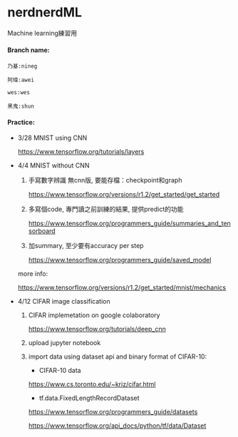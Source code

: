 # nerdnerdML
Machine learning練習用

#### Branch name:
  ```
  乃基:nineg

  阿瑋:awei

  wes:wes

  黑鬼:shun
  ```

#### Practice:

- 3/28 MNIST using CNN

  https://www.tensorflow.org/tutorials/layers


- 4/4 MNIST without CNN


    1. 手寫數字辨識 無cnn版, 要能存檔：checkpoint和graph 
  
       https://www.tensorflow.org/versions/r1.2/get_started/get_started
  
    2. 多寫個code, 專門讀之前訓練的結果, 提供predict的功能
  
       https://www.tensorflow.org/programmers_guide/summaries_and_tensorboard
  
    3. 加summary, 至少要有accuracy per step
  
       https://www.tensorflow.org/programmers_guide/saved_model
       
    more info:
    
    https://www.tensorflow.org/versions/r1.2/get_started/mnist/mechanics
    

- 4/12 CIFAR image classification

     1. CIFAR implemetation on google colaboratory
     
        https://www.tensorflow.org/tutorials/deep_cnn
     
     2. upload jupyter notebook
    
     3. import data using dataset api and binary format of CIFAR-10: 
     
        - CIFAR-10 data
        
        https://www.cs.toronto.edu/~kriz/cifar.html
        
        - tf.data.FixedLengthRecordDataset
        
        https://www.tensorflow.org/programmers_guide/datasets
        
        https://www.tensorflow.org/api_docs/python/tf/data/Dataset
        
